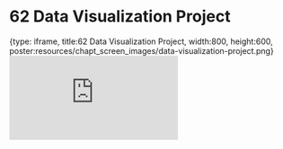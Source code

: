 # 62 Data Visualization Project
 
{type: iframe, title:62 Data Visualization Project, width:800, height:600, poster:resources/chapt_screen_images/data-visualization-project.png}
![](https://datatrail-jhu.github.io/DataTrail/no_toc/data-visualization-project.html)
 

 
